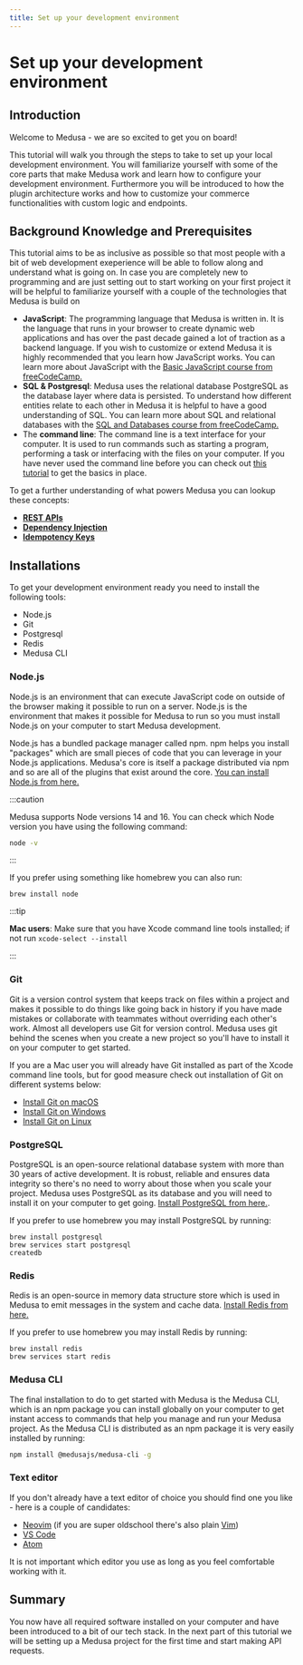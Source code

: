 ```yaml
---
title: Set up your development environment
---
```


# Set up your development environment

## Introduction

Welcome to Medusa - we are so excited to get you on board!

This tutorial will walk you through the steps to take to set up your local development environment. You will familiarize yourself with some of the core parts that make Medusa work and learn how to configure your development environment. Furthermore you will be introduced to how the plugin architecture works and how to customize your commerce functionalities with custom logic and endpoints.

<!-- As a final part of the tutorial you will be linking your local project to Medusa Cloud where you can leverage advanced tools that make it easy to develop, test and deploy your Medusa project. -->

## Background Knowledge and Prerequisites

This tutorial aims to be as inclusive as possible so that most people with a bit of web development exeperience will be able to follow along and understand what is going on. In case you are completely new to programming and are just setting out to start working on your first project it will be helpful to familiarize yourself with a couple of the technologies that Medusa is build on

- **JavaScript**: The programming language that Medusa is written in. It is the language that runs in your browser to create dynamic web applications and has over the past decade gained a lot of traction as a backend language. If you wish to customize or extend Medusa it is highly recommended that you learn how JavaScript works. You can learn more about JavaScript with the [Basic JavaScript course from freeCodeCamp.](https://www.freecodecamp.org/learn/javascript-algorithms-and-data-structures/#basic-javascript)
- **SQL & Postgresql**: Medusa uses the relational database PostgreSQL as the database layer where data is persisted. To understand how different entities relate to each other in Medusa it is helpful to have a good understanding of SQL. You can learn more about SQL and relational databases with the [SQL and Databases course from freeCodeCamp.](https://www.freecodecamp.org/news/sql-and-databases-full-course/)
- The **command line**: The command line is a text interface for your computer. It is used to run commands such as starting a program, performing a task or interfacing with the files on your computer. If you have never used the command line before you can check out [this tutorial](https://www.learnenough.com/command-line-tutorial) to get the basics in place.

To get a further understanding of what powers Medusa you can lookup these concepts:

- [**REST APIs**](https://en.wikipedia.org/wiki/Representational_state_transfer)
- [**Dependency Injection**](https://en.wikipedia.org/wiki/Dependency_injection)
- [**Idempotency Keys**](https://brandur.org/idempotency-keys)

## Installations

To get your development environment ready you need to install the following tools:

- Node.js
- Git
- Postgresql
- Redis
- Medusa CLI

### Node.js

Node.js is an environment that can execute JavaScript code on outside of the browser making it possible to run on a server. Node.js is the environment that makes it possible for Medusa to run so you must install Node.js on your computer to start Medusa development.

Node.js has a bundled package manager called npm. npm helps you install "packages" which are small pieces of code that you can leverage in your Node.js applications. Medusa's core is itself a package distributed via npm and so are all of the plugins that exist around the core. [You can install Node.js from here.](https://nodejs.org/en/)

:::caution

Medusa supports Node versions 14 and 16. You can check which Node version you have using the following command:

```bash
node -v
```

:::

If you prefer using something like homebrew you can also run:

```
brew install node
```

:::tip

**Mac users**: Make sure that you have Xcode command line tools installed; if not run `xcode-select --install`

:::

### Git

Git is a version control system that keeps track on files within a project and makes it possible to do things like going back in history if you have made mistakes or collaborate with teammates without overriding each other's work. Almost all developers use Git for version control. Medusa uses git behind the scenes when you create a new project so you'll have to install it on your computer to get started.

If you are a Mac user you will already have Git installed as part of the Xcode command line tools, but for good measure check out installation of Git on different systems below:

- [Install Git on macOS](https://www.atlassian.com/git/tutorials/install-git)
- [Install Git on Windows](https://www.atlassian.com/git/tutorials/install-git#windows)
- [Install Git on Linux](https://www.atlassian.com/git/tutorials/install-git#linux)

### PostgreSQL

PostgreSQL is an open-source relational database system with more than 30 years of active development. It is robust, reliable and ensures data integrity so there's no need to worry about those when you scale your project. Medusa uses PostgreSQL as its database and you will need to install it on your computer to get going. [Install PostgreSQL from here.](https://www.postgresql.org/download/).

If you prefer to use homebrew you may install PostgreSQL by running:

```
brew install postgresql
brew services start postgresql
createdb
```

### Redis

Redis is an open-source in memory data structure store which is used in Medusa to emit messages in the system and cache data. [Install Redis from here.](https://redis.io/download)

If you prefer to use homebrew you may install Redis by running:

```
brew install redis
brew services start redis
```

### Medusa CLI

The final installation to do to get started with Medusa is the Medusa CLI, which is an npm package you can install globally on your computer to get instant access to commands that help you manage and run your Medusa project. As the Medusa CLI is distributed as an npm package it is very easily installed by running:

```bash npm2yarn
npm install @medusajs/medusa-cli -g
```

### Text editor

If you don't already have a text editor of choice you should find one you like - here is a couple of candidates:

- [Neovim](https://neovim.io/) (if you are super oldschool there's also plain [Vim](https://www.vim.org/))
- [VS Code](https://code.visualstudio.com/)
- [Atom](https://atom.io/)

It is not important which editor you use as long as you feel comfortable working with it.

<!-- ## Medusa Cloud account

As the final step in this part of the tutorial you should create a Medusa Cloud account. Medusa Cloud is the platform that works with Medusa; the platform is where you view and manage your store, but is also a key part of the development process as you will be linking your local project to the platform so that you can manage your store while in development.

[Sign up for Medusa Cloud](https://app.medusajs.com) -->

## Summary

You now have all required software installed on your computer and have been introduced to a bit of our tech stack. In the next part of this tutorial we will be setting up a Medusa project for the first time and start making API requests.
